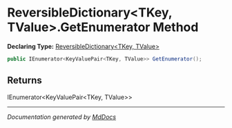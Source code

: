 # ReversibleDictionary\<TKey, TValue\>.GetEnumerator Method

**Declaring Type:** [ReversibleDictionary\<TKey, TValue\>](../Type.md)

```csharp
public IEnumerator<KeyValuePair<TKey, TValue>> GetEnumerator();
```

## Returns

IEnumerator\<KeyValuePair\<TKey, TValue\>\>

___

*Documentation generated by [MdDocs](https://github.com/ap0llo/mddocs)*
